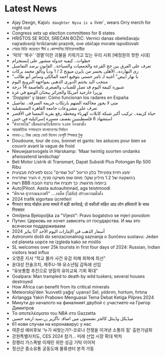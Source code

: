 # Latest News
-  Ajay Devgn, Kajol`s daughter Nysa is a `liver`, wears Orry merch for night out
-  Congress sets up election committees for 8 states
-  HRISTOS SE RODI, SREĆAN BOŽIĆ: Vernici danas obeležavaju najradosniji hrišćanski praznik, ove običaje morate ispoštovati
-  শেয়ার বিক্রি করেছেন শীর্ষ ৪ কোম্পানির বিনিয়োগকারীরা
-  ‘악의’ ‘복수’ ‘경멸’이란 괴물을 키워가고 있는 우리 사회 [배정원의 핫한 시대]
-  خطوات.. كيفية جدولة منشور على إنستجرام
-  تعرف على الفرق بين حج القرعة والجمعيات والسياحة.. القانون يرصد التفاصيل
-  زى النهارده.. الأهلى يخسر من بايرن ميونخ 2 / 1 ودياً وتألق محمد بركات
-  "يا نهار أبيض" أغنية لـ تامر حسنى بتوقيع أحمد المالكى وسامر أبو طالب
-  منتخب اليد يختتم الدورى الذهبى بمواجهة النرويج اليوم
-  شبورة كثيفة اليوم قد تصل للضباب والصغرى بالعاصمة 14 درجة
-  وزيرا خارجية أمريكا والجزائر يبحثان الوضع في غزة
-  'Doppler' y láser: Cómo funcionan los radares en España
-  متى لا يجوز محاكمة المتهم بارتكاب جريمة السرقة.. تفاصيل
-  تعرف على مشروعات جامعة القاهرة المستقبلية
-  حياة كريمة.. تركيب أكبر شبكة كابلات كهرباء ومحطة رفع بقرية النمسا فى الأقصر
-  استشهاد 6 فلسطينيين بقصف مسيرة إسرائيلية في جنين
-  “ค้าภายใน” เชือดลานรับซื้อยาง จ.เลย โกงตาชั่ง
-  আন্তর্জাতিক গণমাধ্যমে বাংলাদেশের নির্বাচন
-  পাবনা-১: নিজ কেন্দ্রে ভোট দিলেন ডেপুটি স্পিকার টুকু
-  Doudoune, tour de cou, bonnet et gants: les astuces pour bien se couvrir avant la vague de froid
-  Nieuwjaarsvogels in Harskamp: 'Maar twintig soorten ondanks afwisselend landschap'
-  Beli Motor Listrik di Transmart, Dapat Subsidi Plus Potongan Rp 500 Ribu
-  ימנע חזית צפונית? בלון הריגול "טל שמיים" נכנס לפעילות מבצעית
-  בהשקעה של 1.2 מיליון שקל: מוזס שופ משיקה סניף, זו העיר שתרוויח
-  רשת BBB ביוזמה מרגשת: כך תנציח את נרצח הנובה
-  Auto|Piloot. Aasta autoauhinnad, aga teistmoodi
-  “พีรเจต สุวรรณนภาศรี” ….เคล็ด (ไม่ลับ) สร้างความมั่งคั่ง
-  2024 trafik sigortası ücretleri
-  गैंगस्टर शरद मोहोल हत्या मामले में बड़ी कार्रवाई; दो वकीलों सहित आठ लोग हथियारों के साथ गिरफ्तार
-  Omiljena Bjelopoljka za "Vijesti": Pravo bogatstvo se mjeri porodom
-  Путин: Церковь не хочет зависеть от государства. И мы это всячески поддерживаем
-  أسعار الذهب في الإمارات اليوم الأحد 07 يناير 2024
-  Astronomi došli do senzacionalnog saznanja o Sunčevu sustavu: Jedan od planeta uopće ne izgleda kako se mislilo
-  SL welcomes over 25k tourists in first four days of 2024: Russian, Indian visitors lead influx
-  오영훈 지사 “학교 몰카 사건 유감 피해 회복에 최선”
-  윤대성 전술코치, 제주U-18 유소년팀 감독에 선임
-  “유보통합 추진으로 양질의 유아교육 기회 확대”
-  Goalpara: Man trampled to death by wild tuskers; several houses destroyed
-  How Africa can benefit from its critical minerals
-  Meteoroloji’den ‘kuvvetli yağış’ uyarısı! Sel, yıldırım, hortum, fırtına
-  Airlangga Yakin Prabowo Menguasai Tema Debat Ketiga Pilpres 2024
-  Минути до началото на финалният двубой с участието на Григор Димитров
-  Τα αποτελέσματα του ΝΒΑ στο Gazzetta
-  میڈیکل وڈینٹل کالجز نشستوں میں اضافہ ناگزیر ہے،سید ارشد حسین
-  61 нови случаи на коронавирус у нас
-  여준성 예비후보 '누가 싸웠는가?-코로나 전쟁을 이겨낸 소통의 힘' 출판기념회
-  강원특별자치도, CES 2024 참가… 미래 산업 시장 확대 박차
-  장평리 가스폭발 이재민 위한 성금 기탁 이어져
-  정선군 중소유통 공동도매 물류센터 본격 가동
